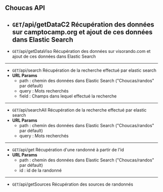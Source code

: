 **Choucas API**
----

* `GET`/api/getDataC2
  Récupération des données sur camptocamp.org et ajout de ces données dans Elastic Search
  ----
*  `GET`/api/getDataViso
  Récupération des données sur visorando.com et ajout de ces données dans Elastic Search
  ----
*  `GET`/api/search
  Récupération de la recherche effectué par elastic search
*  **URL Params**
    * path : chemin des données dans Elastic Search ("Choucas/randos" par défault)
    * query : Mots recherchés
    * field : Champs dans lequel effectué la recherche
  ---
* `GET`/api/searchAll
    Récupération de la recherche effectué par elastic search
*  **URL Params**
    * path : chemin des données dans Elastic Search ("Choucas/randos" par défault)
    * query : Mots recherchés
  --- 
* `GET`/api/get
    Récupération d'une randonné à partir de l'id
*  **URL Params**
    * path : chemin des données dans Elastic Search ("Choucas/randos" par défault)
    * id : id de la randonné
  --- 
* `GET`/api/getSources
    Récupération des sources de randonnés